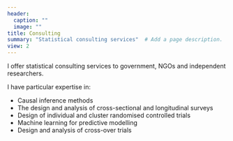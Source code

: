 ```yaml
---
header:
  caption: ""
  image: ""
title: Consulting
summary: "Statistical consulting services"  # Add a page description.
view: 2
---
```


I offer statistical consulting services to government, NGOs and independent researchers.

I have particular expertise in:

- Causal inference methods
- The design and analysis of cross-sectional and longitudinal surveys
- Design of individual and cluster randomised controlled trials
- Machine learning for predictive modelling
- Design and analysis of cross-over trials